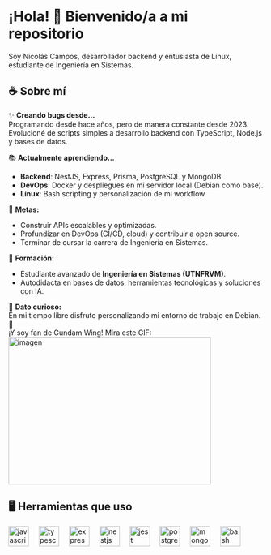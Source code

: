 # ¡Hola! 👋 Bienvenido/a a mi repositorio

Soy Nicolás Campos, desarrollador backend y entusiasta de Linux, estudiante de Ingeniería en Sistemas.

## ☕ Sobre mí

✨ **Creando bugs desde...**  
Programando desde hace años, pero de manera constante desde 2023. Evolucioné de scripts simples a desarrollo backend con TypeScript, Node.js y bases de datos.  

📚 **Actualmente aprendiendo...**  
- **Backend**: NestJS, Express, Prisma, PostgreSQL y MongoDB.  
- **DevOps**: Docker y despliegues en mi servidor local (Debian como base).  
- **Linux**: Bash scripting y personalización de mi workflow.  

🎯 **Metas:**  
- Construir APIs escalables y optimizadas.  
- Profundizar en DevOps (CI/CD, cloud) y contribuir a open source.  
- Terminar de cursar la carrera de Ingeniería en Sistemas.  

📖 **Formación:**  
- Estudiante avanzado de **Ingeniería en Sistemas (UTNFRVM)**.  
- Autodidacta en bases de datos, herramientas tecnológicas y soluciones con IA.  

🎲 **Dato curioso:**  
En mi tiempo libre disfruto personalizando mi entorno de trabajo en Debian. 🐧  
¡Y soy fan de Gundam Wing! Mira este GIF:  
<img width="400" height="291" alt="imagen" src="https://github.com/user-attachments/assets/7b710583-6231-4def-be93-929451807e01" />


## 🖥️ Herramientas que uso

<div align="left">
  <img src="https://cdn.jsdelivr.net/gh/devicons/devicon/icons/javascript/javascript-original.svg" height="40" alt="javascript logo" />
  <img width="12" />
  <img src="https://cdn.jsdelivr.net/gh/devicons/devicon/icons/typescript/typescript-original.svg" height="40" alt="typescript logo" />
  <img width="12" />
  <img src="https://cdn.jsdelivr.net/gh/devicons/devicon/icons/express/express-original.svg" height="40" alt="express logo" />
  <img width="12" />
  <img src="https://cdn.jsdelivr.net/gh/devicons/devicon/icons/nestjs/nestjs-original.svg" height="40" alt="nestjs logo" />
  <img width="12" />
  <img src="https://cdn.jsdelivr.net/gh/devicons/devicon/icons/jest/jest-plain.svg" height="40" alt="jest logo" />
  <img width="12" />
  <img src="https://cdn.jsdelivr.net/gh/devicons/devicon/icons/postgresql/postgresql-original.svg" height="40" alt="postgresql logo" />
  <img width="12" />
  <img src="https://cdn.jsdelivr.net/gh/devicons/devicon/icons/mongodb/mongodb-original.svg" height="40" alt="mongodb logo" />
  <img width="12" />
  <img src="https://cdn.jsdelivr.net/gh/devicons/devicon/icons/bash/bash-original.svg" height="40" alt="bash logo" />
</div>
